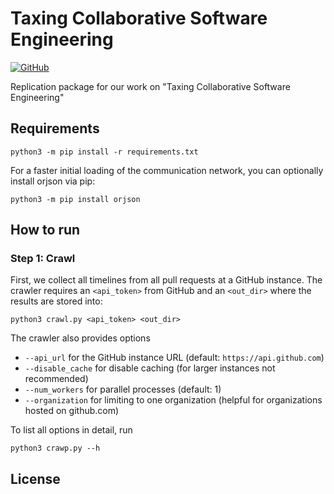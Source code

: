 # Taxing Collaborative Software Engineering

[![GitHub](https://img.shields.io/github/license/michaeldorner/tax_se)](./LICENSE)

Replication package for our work on "Taxing Collaborative Software Engineering"

## Requirements

```
python3 -m pip install -r requirements.txt
```

For a faster initial loading of the communication network, you can optionally install orjson via pip:
```
python3 -m pip install orjson
```

## How to run

### Step 1: Crawl 

First, we collect all timelines from all pull requests at a GitHub instance. The crawler requires an `<api_token>` from GitHub and an `<out_dir>` where the results are stored into:
```
python3 crawl.py <api_token> <out_dir>
```
The crawler also provides options
- `--api_url` for the GitHub instance URL (default: `https://api.github.com`)
- `--disable_cache` for disable caching (for larger instances not recommended)
- `--num_workers` for parallel processes (default: 1)
- `--organization` for limiting to one organization (helpful for organizations hosted on github.com)

To list all options in detail, run
```
python3 crawp.py --h
```

## License

